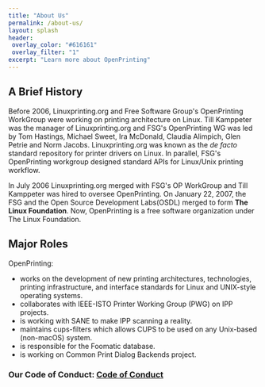 ```yaml
---
title: "About Us"
permalink: /about-us/
layout: splash
header:
 overlay_color: "#616161"
 overlay_filter: "1"
excerpt: "Learn more about OpenPrinting"
---
```

## A Brief History

Before 2006, Linuxprinting.org and Free Software Group's OpenPrinting WorkGroup were working on printing architecture on Linux. Till Kamppeter was the manager of Linuxprinting.org and FSG's OpenPrinting WG was led by Tom Hastings, Michael Sweet, Ira McDonald, Claudia Alimpich, Glen Petrie and Norm Jacobs. Linuxprinting.org was known as the *de facto* standard repository for printer drivers on Linux. In parallel, FSG's OpenPrinting workgroup designed standard APIs for Linux/Unix printing workflow.

In July 2006 Linuxprinting.org merged with FSG's OP WorkGroup and Till Kamppeter was hired to oversee OpenPrinting. On January 22, 2007, the FSG and the Open Source Development Labs(OSDL) merged to form **The Linux Foundation**. Now, OpenPrinting is a free software organization under The Linux Foundation.

## Major Roles

OpenPrinting:
* works on the development of new printing architectures, technologies, printing infrastructure, and interface standards for Linux and UNIX-style operating systems. 
* collaborates with IEEE-ISTO Printer Working Group (PWG) on IPP projects. 
* is working with SANE to make IPP scanning a reality.
* maintains cups-filters which allows CUPS to be used on any Unix-based (non-macOS) system.
* is responsible for the Foomatic database.
* is working on Common Print Dialog Backends project.

### Our Code of Conduct: [Code of Conduct](/codeofconduct/)
